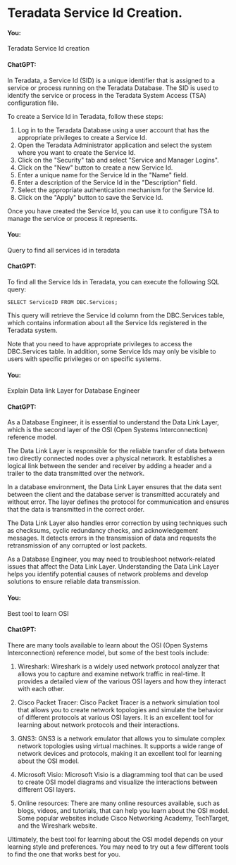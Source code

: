 # Teradata Service Id Creation.

#### You:
Teradata Service Id creation

#### ChatGPT:
In Teradata, a Service Id (SID) is a unique identifier that is assigned to a service or process running on the Teradata Database. The SID is used to identify the service or process in the Teradata System Access (TSA) configuration file.

To create a Service Id in Teradata, follow these steps:

1. Log in to the Teradata Database using a user account that has the appropriate privileges to create a Service Id.
2. Open the Teradata Administrator application and select the system where you want to create the Service Id.
3. Click on the "Security" tab and select "Service and Manager Logins".
4. Click on the "New" button to create a new Service Id.
5. Enter a unique name for the Service Id in the "Name" field.
6. Enter a description of the Service Id in the "Description" field.
7. Select the appropriate authentication mechanism for the Service Id.
8. Click on the "Apply" button to save the Service Id.

Once you have created the Service Id, you can use it to configure TSA to manage the service or process it represents.


#### You:
Query to find all services id in teradata

#### ChatGPT:
To find all the Service Ids in Teradata, you can execute the following SQL query:

```
SELECT ServiceID FROM DBC.Services;
```

This query will retrieve the Service Id column from the DBC.Services table, which contains information about all the Service Ids registered in the Teradata system.

Note that you need to have appropriate privileges to access the DBC.Services table. In addition, some Service Ids may only be visible to users with specific privileges or on specific systems.


#### You:
Explain Data link Layer for Database Engineer

#### ChatGPT:
As a Database Engineer, it is essential to understand the Data Link Layer, which is the second layer of the OSI (Open Systems Interconnection) reference model.

The Data Link Layer is responsible for the reliable transfer of data between two directly connected nodes over a physical network. It establishes a logical link between the sender and receiver by adding a header and a trailer to the data transmitted over the network.

In a database environment, the Data Link Layer ensures that the data sent between the client and the database server is transmitted accurately and without error. The layer defines the protocol for communication and ensures that the data is transmitted in the correct order.

The Data Link Layer also handles error correction by using techniques such as checksums, cyclic redundancy checks, and acknowledgement messages. It detects errors in the transmission of data and requests the retransmission of any corrupted or lost packets.

As a Database Engineer, you may need to troubleshoot network-related issues that affect the Data Link Layer. Understanding the Data Link Layer helps you identify potential causes of network problems and develop solutions to ensure reliable data transmission.


#### You:
Best tool to learn OSI 

#### ChatGPT:
There are many tools available to learn about the OSI (Open Systems Interconnection) reference model, but some of the best tools include:

1. Wireshark: Wireshark is a widely used network protocol analyzer that allows you to capture and examine network traffic in real-time. It provides a detailed view of the various OSI layers and how they interact with each other.

2. Cisco Packet Tracer: Cisco Packet Tracer is a network simulation tool that allows you to create network topologies and simulate the behavior of different protocols at various OSI layers. It is an excellent tool for learning about network protocols and their interactions.

3. GNS3: GNS3 is a network emulator that allows you to simulate complex network topologies using virtual machines. It supports a wide range of network devices and protocols, making it an excellent tool for learning about the OSI model.

4. Microsoft Visio: Microsoft Visio is a diagramming tool that can be used to create OSI model diagrams and visualize the interactions between different OSI layers.

5. Online resources: There are many online resources available, such as blogs, videos, and tutorials, that can help you learn about the OSI model. Some popular websites include Cisco Networking Academy, TechTarget, and the Wireshark website.

Ultimately, the best tool for learning about the OSI model depends on your learning style and preferences. You may need to try out a few different tools to find the one that works best for you.
